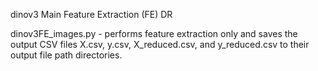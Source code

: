 dinov3 Main Feature Extraction (FE) DR

dinov3FE_images.py - performs feature extraction only and saves the output CSV files X.csv, y.csv, X_reduced.csv, and y_reduced.csv to their output file path directories.
